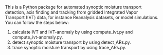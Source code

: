   This is a Python package for automated synoptic moisture transport detection, axis finding 
and tracking from gridded Integrated Vapor Transport (IVT) data, for instance Reanalysis datasets, 
or model simulations. 
  You can follow the steps below:
  1. calculate IVT and IVT-anomaly by using compute_ivt.py and compute_ivt-anomaly.py.
  2. detect synoptic moisture transport by using detect_ARs.py.
  3. trace synoptic moisture transport by using trace_ARs.py.
